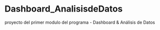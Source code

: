 # Dashboard_AnalisisdeDatos
 proyecto del primer modulo del programa - Dashboard & Análisis de Datos

